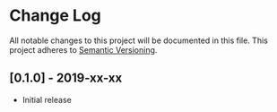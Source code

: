 # Change Log
All notable changes to this project will be documented in this file.
This project adheres to [Semantic Versioning](http://semver.org/).


## [0.1.0] - 2019-xx-xx
- Initial release
